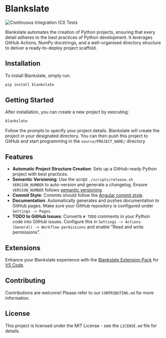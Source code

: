 # Blankslate

![Continuous Integration (CI) Tests](https://github.com/unkokaeru/blankslate/actions/workflows/continuous_integration.yml/badge.svg)

Blankslate automates the creation of Python projects, ensuring that every detail adheres to the best practices of Python development. It leverages GitHub Actions, NumPy docstrings, and a well-organised directory structure to deliver a ready-to-deploy project scaffold.

## Installation

To install Blankslate, simply run:

```bash
pip install blankslate
```

## Getting Started

After installation, you can create a new project by executing:

```bash
blankslate
```

Follow the prompts to specify your project details. Blankslate will create the project in your designated directory. You can then push this project to GitHub and start programming in the `source/PROJECT_NAME/` directory.

## Features

- **Automatic Project Structure Creation**: Sets up a GitHub-ready Python project with best practices.
- **Semantic Versioning**: Use the script `./scripts/release.sh VERSION_NUMBER` to auto-version and generate a changelog. Ensure `VERSION_NUMBER` follows [semantic versioning](https://semver.org).
- **Commit Style**: Commits should follow the [Angular commit style](https://gist.github.com/brianclements/841ea7bffdb01346392c#commit-message-header).
- **Documentation**: Automatically generates and pushes documentation to GitHub pages. Make sure your GitHub repository is configured under `Settings -> Pages`.
- **TODO to GitHub Issues**: Converts `# TODO` comments in your Python code into GitHub issues. Configure this in `Settings -> Actions (General) -> Workflow permissions` and enable "Read and write permissions".

## Extensions

Enhance your Blankslate experience with the [Blankslate Extension Pack](https://marketplace.visualstudio.com/items?itemName=unkokaeru.blankslate-extension-pack) for [VS Code](https://code.visualstudio.com/download).

## Contributing

Contributions are welcome! Please refer to our `CONTRIBUTING.md` for more information.

## License

This project is licensed under the MIT License - see the `LICENSE.md` file for details.
